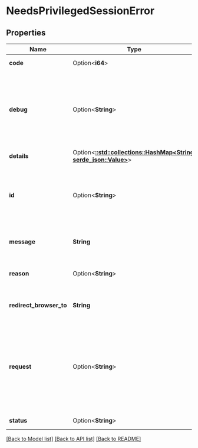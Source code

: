 # NeedsPrivilegedSessionError

## Properties

Name | Type | Description | Notes
------------ | ------------- | ------------- | -------------
**code** | Option<**i64**> | The status code | [optional]
**debug** | Option<**String**> | Debug information  This field is often not exposed to protect against leaking sensitive information. | [optional]
**details** | Option<[**::std::collections::HashMap<String, serde_json::Value>**](serde_json::Value.md)> | Further error details | [optional]
**id** | Option<**String**> | The error ID  Useful when trying to identify various errors in application logic. | [optional]
**message** | **String** | Error message  The error's message. | 
**reason** | Option<**String**> | A human-readable reason for the error | [optional]
**redirect_browser_to** | **String** | Points to where to redirect the user to next. | 
**request** | Option<**String**> | The request ID  The request ID is often exposed internally in order to trace errors across service architectures. This is often a UUID. | [optional]
**status** | Option<**String**> | The status description | [optional]

[[Back to Model list]](../README.md#documentation-for-models) [[Back to API list]](../README.md#documentation-for-api-endpoints) [[Back to README]](../README.md)


